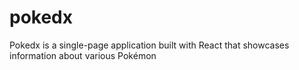 # pokedx
Pokedx is a single-page application built with React that showcases information about various Pokémon
